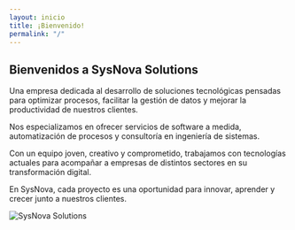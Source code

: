 ```yaml
---
layout: inicio
title: ¡Bienvenido!
permalink: "/"
---
```


<section class="welcome-section">
  <h1>Bienvenidos a SysNova Solutions</h1>
  <p>
    Una empresa dedicada al desarrollo de soluciones tecnológicas pensadas para optimizar procesos, facilitar la gestión de datos y mejorar la productividad de nuestros clientes.
  </p>
  <p>
    Nos especializamos en ofrecer servicios de software a medida, automatización de procesos y consultoría en ingeniería de sistemas.
  </p>
  <p>
    Con un equipo joven, creativo y comprometido, trabajamos con tecnologías actuales para acompañar a empresas de distintos sectores en su transformación digital.
  </p>
  <p>
    En SysNova, cada proyecto es una oportunidad para innovar, aprender y crecer junto a nuestros clientes.
  </p>
   <img src="{{ '/assets/PRINCIPAL.png' | relative_url }}" alt="SysNova Solutions">


</section>